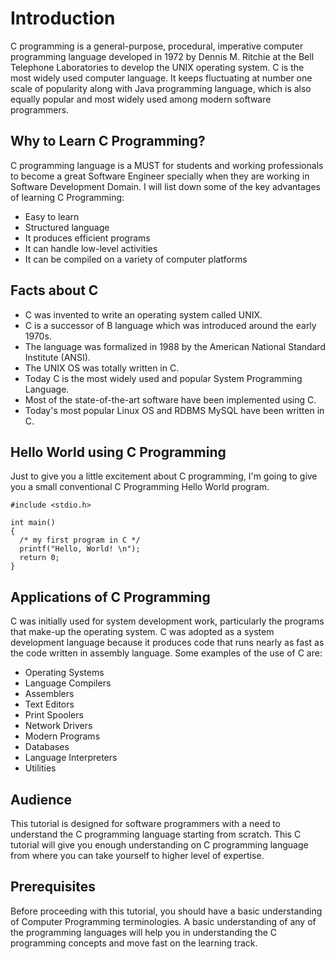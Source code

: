 # Introduction

C programming is a general-purpose, procedural, imperative computer programming language developed in 1972 by Dennis 
M. Ritchie at the Bell Telephone Laboratories to develop the UNIX operating system. C is the most widely used computer 
language. It keeps fluctuating at number one scale of popularity along with Java programming language, which is also 
equally popular and most widely used among modern software programmers.

## Why to Learn C Programming?

C programming language is a MUST for students and working professionals to become a great Software Engineer specially 
when they are working in Software Development Domain. I will list down some of the key advantages of learning C 
Programming:

- Easy to learn
- Structured language
- It produces efficient programs
- It can handle low-level activities
- It can be compiled on a variety of computer platforms

## Facts about C
- C was invented to write an operating system called UNIX.
- C is a successor of B language which was introduced around the early 1970s.
- The language was formalized in 1988 by the American National Standard Institute (ANSI).
- The UNIX OS was totally written in C.
- Today C is the most widely used and popular System Programming Language.
- Most of the state-of-the-art software have been implemented using C.
- Today's most popular Linux OS and RDBMS MySQL have been written in C.

## Hello World using C Programming

Just to give you a little excitement about C programming, I'm going to give you a small conventional 
C Programming Hello World program.

```
#include <stdio.h>

int main()
{
  /* my first program in C */
  printf("Hello, World! \n");
  return 0;
}
```

## Applications of C Programming

C was initially used for system development work, particularly the programs that make-up the 
operating system. C was adopted as a system development language because it produces code that runs 
nearly as fast as the code written in assembly language. Some examples of the use of C are:

- Operating Systems
- Language Compilers
- Assemblers
- Text Editors
- Print Spoolers
- Network Drivers
- Modern Programs
- Databases
- Language Interpreters
- Utilities

## Audience

This tutorial is designed for software programmers with a need to understand the C programming language
starting from scratch. This C tutorial will give you enough understanding on C programming language 
from where you can take yourself to higher level of expertise.

## Prerequisites

Before proceeding with this tutorial, you should have a basic understanding of Computer Programming 
terminologies. A basic understanding of any of the programming languages will help you in understanding 
the C programming concepts and move fast on the learning track.